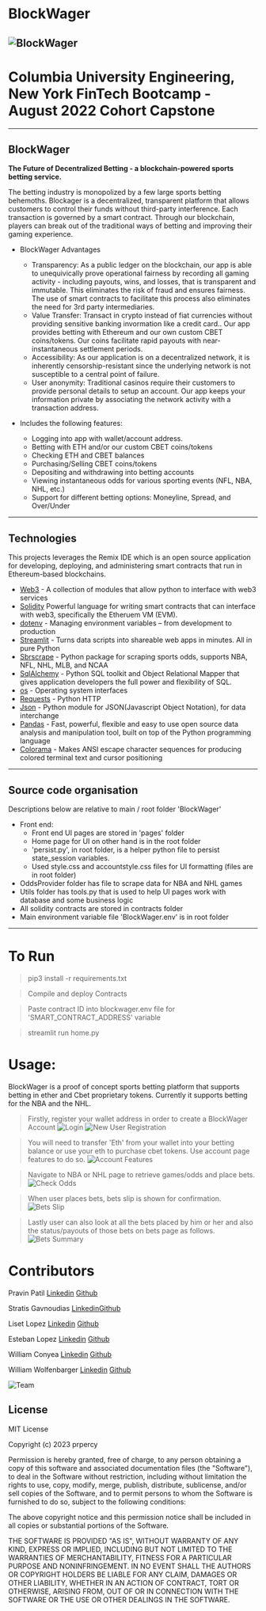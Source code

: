 # BlockWager
![BlockWager](images/results/blockwager.png)
---
# Columbia University Engineering, New York FinTech Bootcamp - August 2022 Cohort Capstone
---


## BlockWager
**The Future of Decentralized Betting - a blockchain-powered sports betting service.**  

The betting industry is monopolized by a few large sports betting behemoths.  Blockager is a decentralized, transparent platform that allows customers to control their funds without third-party interference.  Each transaction is governed by a smart contract.  Through our blockchain, players can break out of the traditional ways of betting and improving their gaming experience.

- BlockWager Advantages
    - Transparency: As a public ledger on the blockchain, our app is able to unequivically prove operational fairness by recording all gaming activity - including payouts, wins, and losses, that is transparent and immutable. This eliminates the risk of fraud and ensures fairness.  The use of smart contracts to facilitate this process also eliminates the need for 3rd party intermediaries.
    - Value Transfer: Transact in crypto instead of fiat currencies without providing sensitive banking invormation like a credit card..  Our app provides betting with Ethereum and our own custom CBET coins/tokens.  Our coins facilitate rapid payouts with near-instantaneous settlement periods.
    - Accessibility: As our application is on a decentralized network, it is inherently censorship-resistant since the underlying network is not susceptible to a central point of failure.
    - User anonymity: Traditional casinos require their customers to provide personal details to setup an account.  Our app keeps your information private by associating the network activity with a transaction address.


- Includes the following features:
    - Logging into app with wallet/account address.
    - Betting with ETH and/or our custom CBET coins/tokens
    - Checking ETH and CBET balances
    - Purchasing/Selling CBET coins/tokens
    - Depositing and withdrawing into betting accounts
    - Viewing instantaneous odds for various sporting events (NFL, NBA, NHL, etc.)
    - Support for different betting options: Moneyline, Spread, and Over/Under

---

## Technologies

This projects leverages the Remix IDE which is an open source application for developing, deploying, and administering smart contracts that run in Ethereum-based blockchains. 
- [Web3](https://en.wikipedia.org/wiki/Web3#:~:text=A%20policy%20brief%20published%20by,%2C%20smart%20contracts%20and%20cryptocurrencies.%22) - A collection of modules that allow python to interface with web3 services
- [Solidity](https://soliditylang.org/) Powerful language for writing smart contracts that can interface with web3, specifically the Etheruem VM (EVM).
- [dotenv](https://www.dotenv.org/) - Managing environment variables – from development to production
- [Streamlit](https://streamlit.io/) - Turns data scripts into shareable web apps in minutes.  All in pure Python
- [Sbrscrape](https://github.com/SharpChiCity/SBRscraper) - Python package for scraping sports odds, supports NBA, NFL, NHL, MLB, and NCAA
- [SqlAlchemy](https://www.sqlalchemy.org/) - Python SQL toolkit and Object Relational Mapper that gives application developers the full power and flexibility of SQL.
- [os](https://docs.python.org/3/library/os.html) - Operating system interfaces
- [Requests](https://pypi.org/project/requests/) - Python HTTP
- [Json](https://docs.python.org/3/library/json.html) - Python module for JSON(Javascript Object Notation), for data interchange
- [Pandas](https://pandas.pydata.org/) -  Fast, powerful, flexible and easy to use open source data analysis and manipulation tool, built on top of the Python programming language
- [Colorama](https://pypi.org/project/colorama/) -  Makes ANSI escape character sequences for producing colored terminal text and cursor positioning

---

## Source code organisation
Descriptions below are relative to main / root folder 'BlockWager'
- Front end:
    - Front end UI pages are stored in 'pages' folder
    - Home page for UI on other hand is in the root folder
    - 'persist.py', in root folder, is a helper python file to persist state_session variables.
    - Used style.css and accountstyle.css files for UI formatting (files are in root folder)
- OddsProvider folder has file to scrape data for NBA and NHL games
- Utils folder has tools.py that is used to help UI pages work with database and some business logic
- All solidity contracts are stored in contracts folder
- Main environment variable file 'BlockWager.env' is in root folder


---

# To Run 
> pip3 install -r requirements.txt

> Compile and deploy Contracts

> Paste contract ID into blockwager.env file for 'SMART_CONTRACT_ADDRESS' variable

> streamlit run home.py

# Usage:
BlockWager is a proof of concept sports betting platform that supports betting in ether and Cbet proprietary tokens. Currently it supports betting for the NBA and the NHL. 
>Firstly, register your wallet address in order to create a BlockWager Account
![Login](images/results/login.png)
![New User Registration](images/results/new_user_registration.png)

> You will need to transfer 'Eth' from your wallet into your betting balance or use your eth to purchase cbet tokens. Use account page features to do so.
![Account Features](images/results/account_features.png)

> Navigate to NBA or NHL page to retrieve games/odds and place bets.
![Check Odds](images/results/place_bets.png)

> When user places bets, bets slip is shown for confirmation.
![Bets Slip](images/results/placed_bets.png)

> Lastly user can also look at all the bets placed by him or her and also the status/payouts of those bets on bets page as follows.
![Bets Summary](images/results/bets_summary.png)


# Contributors 

Pravin Patil [Linkedin](https://www.linkedin.com/in/pravin-patil-5880301/) [Github](https://github.com/prpercy)

Stratis Gavnoudias [Linkedin](https://www.linkedin.com/in/stratis-gavnoudias-465b527/)[Github](https://github.com/sgavnoudias)

Liset Lopez [Linkedin](https://www.linkedin.com/in/liset-l-a273261a7/) [Github](https://github.com/lisetlopez)

Esteban Lopez [Linkedin](https://www.linkedin.com/in/estebandlopez/) [Github](https://github.com/Esteban-D-Lopez)

William Conyea [Linkedin](https://www.linkedin.com/in/william-conyea-3666a7172/) [Github](https://github.com/willco-1)

William Wolfenbarger [Linkedin]() [Github](https://github.com/William-Wolfenbarger)

![Team](images/results/team.png)


## License

MIT License

Copyright (c) 2023 prpercy

Permission is hereby granted, free of charge, to any person obtaining a copy
of this software and associated documentation files (the "Software"), to deal
in the Software without restriction, including without limitation the rights
to use, copy, modify, merge, publish, distribute, sublicense, and/or sell
copies of the Software, and to permit persons to whom the Software is
furnished to do so, subject to the following conditions:

The above copyright notice and this permission notice shall be included in all
copies or substantial portions of the Software.

THE SOFTWARE IS PROVIDED "AS IS", WITHOUT WARRANTY OF ANY KIND, EXPRESS OR
IMPLIED, INCLUDING BUT NOT LIMITED TO THE WARRANTIES OF MERCHANTABILITY,
FITNESS FOR A PARTICULAR PURPOSE AND NONINFRINGEMENT. IN NO EVENT SHALL THE
AUTHORS OR COPYRIGHT HOLDERS BE LIABLE FOR ANY CLAIM, DAMAGES OR OTHER
LIABILITY, WHETHER IN AN ACTION OF CONTRACT, TORT OR OTHERWISE, ARISING FROM,
OUT OF OR IN CONNECTION WITH THE SOFTWARE OR THE USE OR OTHER DEALINGS IN THE
SOFTWARE.
